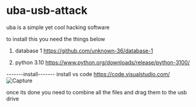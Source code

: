 # uba-usb-attack
uba is a simple yet cool hacking software

to install this you need the things below

1. database 1 https://github.com/unknown-36/database-1

2. python 3.10 https://www.python.org/downloads/release/python-3100/

-------install-------
install vs code https://code.visualstudio.com/
![Capture](https://user-images.githubusercontent.com/108584675/177037426-6706a696-bb2c-4f0a-a4ee-5b97a3562677.PNG)



once its done you need to combine all the files and drag them to the usb drive
